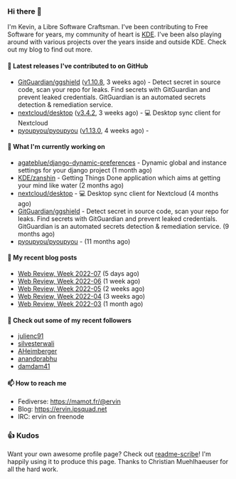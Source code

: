 ### Hi there 👋

I'm Kevin, a Libre Software Craftsman. I've been contributing to Free Software for years,
my community of heart is [KDE](https://kde.org). I've been also playing around with various
projects over the years inside and outside KDE. Check out my blog to find out more.

#### 🔭 Latest releases I've contributed to on GitHub

- [GitGuardian/ggshield](https://github.com/GitGuardian/ggshield) ([v1.10.8](https://github.com/GitGuardian/ggshield/releases/tag/v1.10.8), 3 weeks ago) - Detect secret in source code, scan your repo for leaks. Find secrets with GitGuardian and prevent leaked credentials. GitGuardian is an automated secrets detection &amp; remediation service.
- [nextcloud/desktop](https://github.com/nextcloud/desktop) ([v3.4.2](https://github.com/nextcloud/desktop/releases/tag/v3.4.2), 3 weeks ago) - 💻 Desktop sync client for Nextcloud
- [pyoupyou/pyoupyou](https://github.com/pyoupyou/pyoupyou) ([v1.13.0](https://github.com/pyoupyou/pyoupyou/releases/tag/v1.13.0), 4 weeks ago) - 

#### 🌱 What I'm currently working on

- [agateblue/django-dynamic-preferences](https://github.com/agateblue/django-dynamic-preferences) - Dynamic global and instance settings for your django project (1 month ago)
- [KDE/zanshin](https://github.com/KDE/zanshin) - Getting Things Done application which aims at getting your mind like water (2 months ago)
- [nextcloud/desktop](https://github.com/nextcloud/desktop) - 💻 Desktop sync client for Nextcloud (4 months ago)
- [GitGuardian/ggshield](https://github.com/GitGuardian/ggshield) - Detect secret in source code, scan your repo for leaks. Find secrets with GitGuardian and prevent leaked credentials. GitGuardian is an automated secrets detection &amp; remediation service. (9 months ago)
- [pyoupyou/pyoupyou](https://github.com/pyoupyou/pyoupyou) -  (11 months ago)

#### 📜 My recent blog posts

- [Web Review, Week 2022-07](https://ervin.ipsquad.net/blog/2022/02/18/web-review-week-2022-07/) (5 days ago)
- [Web Review, Week 2022-06](https://ervin.ipsquad.net/blog/2022/02/11/web-review-week-2022-06/) (1 week ago)
- [Web Review, Week 2022-05](https://ervin.ipsquad.net/blog/2022/02/04/web-review-week-2022-05/) (2 weeks ago)
- [Web Review, Week 2022-04](https://ervin.ipsquad.net/blog/2022/01/28/web-review-week-2022-04/) (3 weeks ago)
- [Web Review, Week 2022-03](https://ervin.ipsquad.net/blog/2022/01/21/web-review-week-2022-03/) (1 month ago)

#### 👯 Check out some of my recent followers

- [julienc91](https://github.com/julienc91)
- [silvesterwali](https://github.com/silvesterwali)
- [AHeimberger](https://github.com/AHeimberger)
- [anandprabhu](https://github.com/anandprabhu)
- [damdam41](https://github.com/damdam41)

#### 📫 How to reach me

- Fediverse: https://mamot.fr/@ervin
- Blog: https://ervin.ipsquad.net
- IRC: ervin on freenode

### 👍 Kudos

Want your own awesome profile page? Check out [readme-scribe](https://github.com/muesli/readme-scribe)!
I'm happily using it to produce this page. Thanks to Christian Muehlhaeuser for all the hard work.

